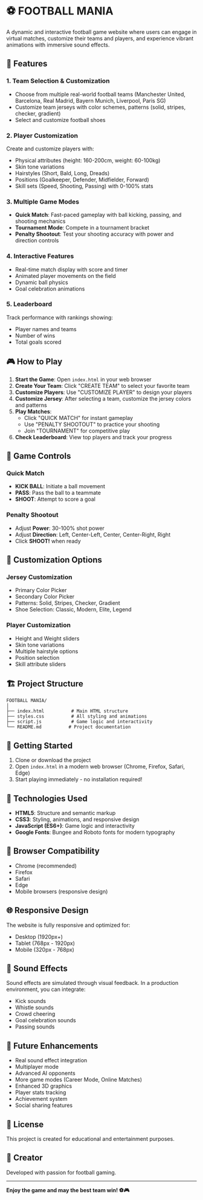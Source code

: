 # ⚽ FOOTBALL MANIA

A dynamic and interactive football game website where users can engage in virtual matches, customize their teams and players, and experience vibrant animations with immersive sound effects.

## 🌟 Features

### 1. Team Selection & Customization
- Choose from multiple real-world football teams (Manchester United, Barcelona, Real Madrid, Bayern Munich, Liverpool, Paris SG)
- Customize team jerseys with color schemes, patterns (solid, stripes, checker, gradient)
- Select and customize football shoes

### 2. Player Customization
Create and customize players with:
- Physical attributes (height: 160-200cm, weight: 60-100kg)
- Skin tone variations
- Hairstyles (Short, Bald, Long, Dreads)
- Positions (Goalkeeper, Defender, Midfielder, Forward)
- Skill sets (Speed, Shooting, Passing) with 0-100% stats

### 3. Multiple Game Modes
- **Quick Match**: Fast-paced gameplay with ball kicking, passing, and shooting mechanics
- **Tournament Mode**: Compete in a tournament bracket
- **Penalty Shootout**: Test your shooting accuracy with power and direction controls

### 4. Interactive Features
- Real-time match display with score and timer
- Animated player movements on the field
- Dynamic ball physics
- Goal celebration animations

### 5. Leaderboard
Track performance with rankings showing:
- Player names and teams
- Number of wins
- Total goals scored

## 🎮 How to Play

1. **Start the Game**: Open `index.html` in your web browser
2. **Create Your Team**: Click "CREATE TEAM" to select your favorite team
3. **Customize Players**: Use "CUSTOMIZE PLAYER" to design your players
4. **Customize Jersey**: After selecting a team, customize the jersey colors and patterns
5. **Play Matches**: 
   - Click "QUICK MATCH" for instant gameplay
   - Use "PENALTY SHOOTOUT" to practice your shooting
   - Join "TOURNAMENT" for competitive play
6. **Check Leaderboard**: View top players and track your progress

## 🎯 Game Controls

### Quick Match
- **KICK BALL**: Initiate a ball movement
- **PASS**: Pass the ball to a teammate
- **SHOOT**: Attempt to score a goal

### Penalty Shootout
- Adjust **Power**: 30-100% shot power
- Adjust **Direction**: Left, Center-Left, Center, Center-Right, Right
- Click **SHOOT!** when ready

## 🎨 Customization Options

### Jersey Customization
- Primary Color Picker
- Secondary Color Picker
- Patterns: Solid, Stripes, Checker, Gradient
- Shoe Selection: Classic, Modern, Elite, Legend

### Player Customization
- Height and Weight sliders
- Skin tone variations
- Multiple hairstyle options
- Position selection
- Skill attribute sliders

## 🏗️ Project Structure

```
FOOTBALL MANIA/
│
├── index.html          # Main HTML structure
├── styles.css          # All styling and animations
├── script.js           # Game logic and interactivity
└── README.md          # Project documentation
```

## 🚀 Getting Started

1. Clone or download the project
2. Open `index.html` in a modern web browser (Chrome, Firefox, Safari, Edge)
3. Start playing immediately - no installation required!

## 🎨 Technologies Used

- **HTML5**: Structure and semantic markup
- **CSS3**: Styling, animations, and responsive design
- **JavaScript (ES6+)**: Game logic and interactivity
- **Google Fonts**: Bungee and Roboto fonts for modern typography

## 🎯 Browser Compatibility

- Chrome (recommended)
- Firefox
- Safari
- Edge
- Mobile browsers (responsive design)

## 🌐 Responsive Design

The website is fully responsive and optimized for:
- Desktop (1920px+)
- Tablet (768px - 1920px)
- Mobile (320px - 768px)

## 🎵 Sound Effects

Sound effects are simulated through visual feedback. In a production environment, you can integrate:
- Kick sounds
- Whistle sounds
- Crowd cheering
- Goal celebration sounds
- Passing sounds

## 🔮 Future Enhancements

- Real sound effect integration
- Multiplayer mode
- Advanced AI opponents
- More game modes (Career Mode, Online Matches)
- Enhanced 3D graphics
- Player stats tracking
- Achievement system
- Social sharing features

## 📝 License

This project is created for educational and entertainment purposes.

## 👤 Creator

Developed with passion for football gaming.

---

**Enjoy the game and may the best team win! ⚽🎮**
